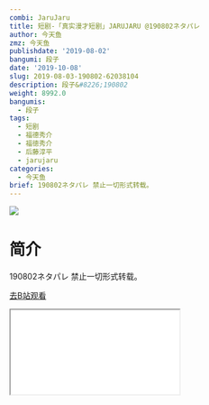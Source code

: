 ```yaml
---
combi: JaruJaru
title: 短剧-「真实漫才短剧」JARUJARU @190802ネタパレ
author: 今天鱼
zmz: 今天鱼
publishdate: '2019-08-02'
bangumi: 段子
date: '2019-10-08'
slug: 2019-08-03-190802-62038104
description: 段子&#8226;190802
weight: 8992.0
bangumis:
  - 段子
tags:
  - 短剧
  - 福德秀介
  - 福徳秀介
  - 后藤淳平
  - jarujaru
categories:
  - 今天鱼
brief: 190802ネタパレ 禁止一切形式转载。
---
```

![](https://i.imgur.com/nYj6eGs.jpg)
# 简介  
190802ネタパレ
禁止一切形式转载。  

[去B站观看](https://www.bilibili.com/video/av62038104/)
<div class ="resp-container"><iframe class="testiframe" src="//player.bilibili.com/player.html?aid=62038104"", scrolling="no", allowfullscreen="true" > </iframe></div> 
